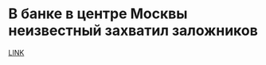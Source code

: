 # В банке в центре Москвы неизвестный захватил заложников



[LINK](https://varlamov.ru/1911464.html)